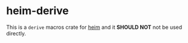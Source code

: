 # heim-derive

This is a `derive` macros crate for [heim](https://crates.io/crates/heim)
and it **SHOULD NOT** not be used directly.
